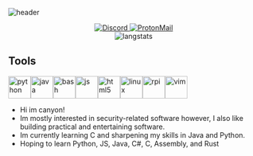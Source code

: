 ![header](https://capsule-render.vercel.app/api?animation=fadeIn&type=waving&color=0:fe808c,100:a82da8&height=200&section=header&text=Hansoho.git&fontSize=80&fontColor=ffffff)
<div align="center">
<a href="https://discord.com/users/hansoho" target="_blank">
  <img src="https://img.shields.io/badge/Discord-%235865F2.svg?style=for-the-badge&logo=discord&logoColor=white" alt="Discord">
</a>
<a href="mailto:hansoho@proton.me">
  <img src="https://img.shields.io/badge/ProtonMail-8B89CC?style=for-the-badge&logo=protonmail&logoColor=white" alt="ProtonMail">
</a>
</div>
<div align="center">
<a>
  <img src="https://github-readme-stats.vercel.app/api/top-langs/?username=hansoh0&size_weight=0.5&count_weight=0.5" alt="langstats">
</a>
</div>

## Tools
<img src="https://cdn.jsdelivr.net/gh/devicons/devicon@latest/icons/python/python-plain.svg" alt="python" width="45" height="45"/><img src="https://cdn.jsdelivr.net/gh/devicons/devicon@latest/icons/java/java-original.svg" alt="java" width="45" height="45"/><img src="https://cdn.jsdelivr.net/gh/devicons/devicon@latest/icons/bash/bash-original.svg" alt="bash" width="45" height="45"/><img src="https://cdn.jsdelivr.net/gh/devicons/devicon@latest/icons/javascript/javascript-plain.svg" alt="js" width="45" height="45"/><img src="https://cdn.jsdelivr.net/gh/devicons/devicon@latest/icons/html5/html5-plain.svg" alt="html5" width="45" height="45"/><img src="https://cdn.jsdelivr.net/gh/devicons/devicon@latest/icons/linux/linux-original.svg" alt="linux" width="45" height="45"/><img src="https://cdn.jsdelivr.net/gh/devicons/devicon@latest/icons/raspberrypi/raspberrypi-plain.svg" alt="rpi" width="45" height="45"/><img src="https://cdn.jsdelivr.net/gh/devicons/devicon@latest/icons/vim/vim-original.svg" alt="vim" width="45" height="45"/>
- Hi im canyon!
- Im mostly interested in security-related software however, I also like building practical and entertaining software.
- Im currently learning C and sharpening my skills in Java and Python.
- Hoping to learn Python, JS, Java, C#, C, Assembly, and Rust
